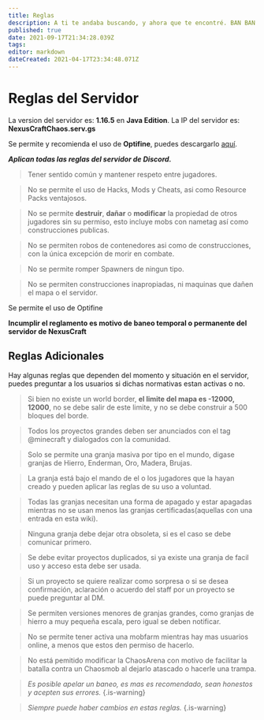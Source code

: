 ```yaml
---
title: Reglas
description: A ti te andaba buscando, y ahora que te encontré. BAN BAN BAN
published: true
date: 2021-09-17T21:34:28.039Z
tags: 
editor: markdown
dateCreated: 2021-04-17T23:34:48.071Z
---
```


# Reglas del Servidor

La version del servidor es: **1.16.5** en **Java Edition**.
La IP del servidor es: **NexusCraftChaos.serv.gs**

Se permite y recomienda el uso de **Optifine**, puedes descargarlo [aquí](optifine.net).


***Aplican todas las reglas del servidor de Discord.***

> Tener sentido común y mantener respeto entre jugadores.

> No se permite el uso de Hacks, Mods y Cheats, asi como Resource Packs ventajosos.

> No se permite **destruir**, **dañar** o **modificar** la propiedad de otros jugadores sin su permiso, esto incluye mobs con nametag así como construcciones publicas.

> No se permiten robos de contenedores asi como de construcciones, con la única excepción de morir en combate.

> No se permite romper Spawners de ningun tipo.

> No se permiten construcciones inapropiadas, ni maquinas que dañen el mapa o el servidor.

Se permite el uso de Optifine 

**Incumplir el reglamento es motivo de baneo temporal o permanente del servidor de NexusCraft**


## Reglas Adicionales

Hay algunas reglas que dependen del momento y situación en el servidor, puedes preguntar a los usuarios si dichas normativas estan activas o no. 

> Si bien no existe un world border, **el limite del mapa es -12000, 12000**, no se debe salir de este limite, y no se debe construir a 500 bloques del borde.

> Todos los proyectos grandes deben ser anunciados con el tag @minecraft y dialogados con la comunidad.

> Solo se permite una granja masiva por tipo en el mundo, digase granjas de Hierro, Enderman, Oro, Madera, Brujas.

> La granja está bajo el mando de el o los jugadores que la hayan creado y pueden aplicar las reglas de su uso a voluntad.

> Todas las granjas necesitan una forma de apagado y estar apagadas mientras no se usan menos las granjas certificadas(aquellas con una entrada en esta wiki).

> Ninguna granja debe dejar otra obsoleta, si es el caso se debe comunicar primero.

> Se debe evitar proyectos duplicados, si ya existe una granja de facil uso y acceso esta debe ser usada.

> Si un proyecto se quiere realizar como sorpresa o si se desea confirmación, aclaración o acuerdo del staff por un proyecto se puede preguntar al DM.

> Se permiten versiones menores de granjas grandes, como granjas de hierro a muy pequeña escala, pero igual se deben notificar.

> No se permite tener activa una mobfarm mientras hay mas usuarios online, a menos que estos den permiso de hacerlo.

> No está pemitido modificar la ChaosArena con motivo de facilitar la batalla contra un Chaosmob al dejarlo atascado o hacerle una trampa.

> *Es posible apelar un baneo, es mas es recomendado, sean honestos y acepten sus errores.*
{.is-warning}

> *Siempre puede haber cambios en estas reglas.*
{.is-warning}


